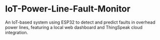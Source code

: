 # IoT-Power-Line-Fault-Monitor
An IoT-based system using ESP32 to detect and predict faults in overhead power lines, featuring a local web dashboard and ThingSpeak cloud integration.
